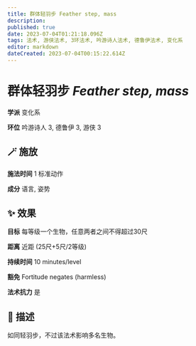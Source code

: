 ```yaml
---
title: 群体轻羽步 Feather step, mass
description: 
published: true
date: 2023-07-04T01:21:18.096Z
tags: 法术, 游侠法术, 3环法术, 吟游诗人法术, 德鲁伊法术, 变化系
editor: markdown
dateCreated: 2023-07-04T00:15:22.614Z
---
```


# **群体轻羽步** *Feather step, mass*

**学派** 变化系 

**环位** 吟游诗人 3, 德鲁伊 3, 游侠 3

## 🪄 施放

**施法时间** 1 标准动作

**成分** 语言, 姿势

## ✨ 效果 

**目标** 每等级一个生物，任意两者之间不得超过30尺 

**距离** 近距 (25尺+5尺/2等级)  

**持续时间** 10 minutes/level 

**豁免** Fortitude negates (harmless)

**法术抗力** 是

## 📖 描述

如同轻羽步，不过该法术影响多名生物。
    